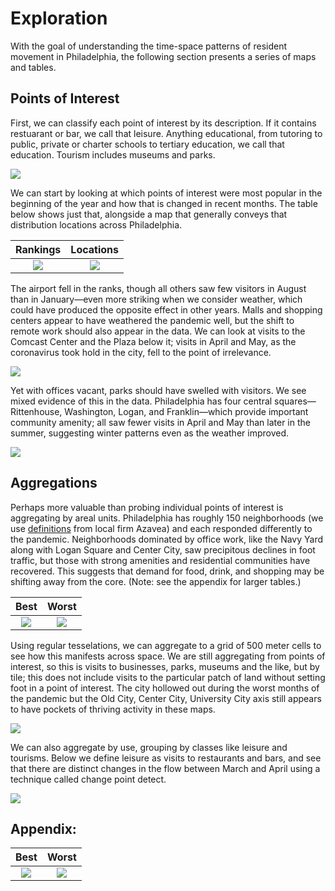 Exploration
===========

With the goal of understanding the time-space patterns of resident
movement in Philadelphia, the following section presents a series of
maps and tables.

Points of Interest
------------------

First, we can classify each point of interest by its description. If it
contains restuarant or bar, we call that leisure. Anything educational,
from tutoring to public, private or charter schools to tertiary
education, we call that education. Tourism includes museums and parks.

![](https://raw.githubusercontent.com/asrenninger/philamonitor/master/viz/split.png)

We can start by looking at which points of interest were most popular in
the beginning of the year and how that is changed in recent months. The
table below shows just that, alongside a map that generally conveys that
distribution locations across Philadelphia.

<table>
<thead>
<tr class="header">
<th style="text-align: center;">Rankings</th>
<th style="text-align: center;">Locations</th>
</tr>
</thead>
<tbody>
<tr class="odd">
<td style="text-align: center;"><img src="https://raw.githubusercontent.com/asrenninger/philamonitor/master/viz/connections.png" /></td>
<td style="text-align: center;"><img src="https://raw.githubusercontent.com/asrenninger/philamonitor/master/viz/context.png" /></td>
</tr>
</tbody>
</table>

The airport fell in the ranks, though all others saw few visitors in
August than in January—even more striking when we consider weather,
which could have produced the opposite effect in other years. Malls and
shopping centers appear to have weathered the pandemic well, but the
shift to remote work should also appear in the data. We can look at
visits to the Comcast Center and the Plaza below it; visits in April and
May, as the coronavirus took hold in the city, fell to the point of
irrelevance.

![](https://raw.githubusercontent.com/asrenninger/philamonitor/master/viz/comcast.png)

Yet with offices vacant, parks should have swelled with visitors. We see
mixed evidence of this in the data. Philadelphia has four central
squares—Rittenhouse, Washington, Logan, and Franklin—which provide
important community amenity; all saw fewer visits in April and May than
later in the summer, suggesting winter patterns even as the weather
improved.

![](https://raw.githubusercontent.com/asrenninger/philamonitor/master/viz/parks.png)

Aggregations
------------

Perhaps more valuable than probing individual points of interest is
aggregating by areal units. Philadelphia has roughly 150 neighborhoods
(we use
[definitions](https://github.com/azavea/geo-data/tree/master/Neighborhoods_Philadelphia)
from local firm Azavea) and each responded differently to the pandemic.
Neighborhoods dominated by office work, like the Navy Yard along with
Logan Square and Center City, saw precipitous declines in foot traffic,
but those with strong amenities and residential communities have
recovered. This suggests that demand for food, drink, and shopping may
be shifting away from the core. (Note: see the appendix for larger
tables.)

<table>
<thead>
<tr class="header">
<th style="text-align: center;">Best</th>
<th style="text-align: center;">Worst</th>
</tr>
</thead>
<tbody>
<tr class="odd">
<td style="text-align: center;"><img src="https://raw.githubusercontent.com/asrenninger/philamonitor/master/viz/top10.png" /></td>
<td style="text-align: center;"><img src="https://raw.githubusercontent.com/asrenninger/philamonitor/master/viz/bottom10.png" /></td>
</tr>
</tbody>
</table>

Using regular tesselations, we can aggregate to a grid of 500 meter
cells to see how this manifests across space. We are still aggregating
from points of interest, so this is visits to businesses, parks, museums
and the like, but by tile; this does not include visits to the
particular patch of land without setting foot in a point of interest.
The city hollowed out during the worst months of the pandemic but the
Old City, Center City, University City axis still appears to have
pockets of thriving activity in these maps.

![](https://raw.githubusercontent.com/asrenninger/philamonitor/master/viz/grid.png)

We can also aggregate by use, grouping by classes like leisure and
tourisms. Below we define leisure as visits to restaurants and bars, and
see that there are distinct changes in the flow between March and April
using a technique called change point detect.

![](https://raw.githubusercontent.com/asrenninger/philamonitor/master/viz/changepoints.png)

Appendix:
---------

<table>
<thead>
<tr class="header">
<th style="text-align: center;">Best</th>
<th style="text-align: center;">Worst</th>
</tr>
</thead>
<tbody>
<tr class="odd">
<td style="text-align: center;"><img src="https://raw.githubusercontent.com/asrenninger/philamonitor/master/viz/top20.png" /></td>
<td style="text-align: center;"><img src="https://raw.githubusercontent.com/asrenninger/philamonitor/master/viz/bottom20.png" /></td>
</tr>
</tbody>
</table>
